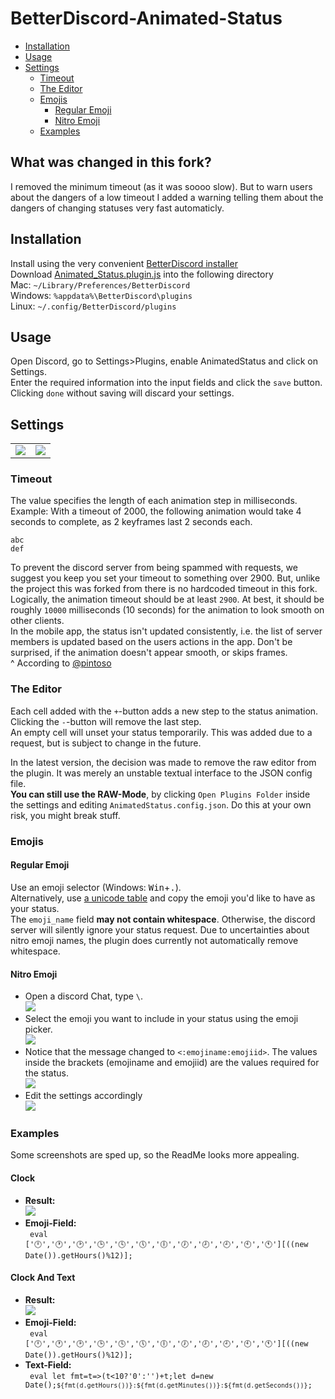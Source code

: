 # BetterDiscord-Animated-Status

* [Installation](#Installation)
* [Usage](#Usage)
* [Settings](#Settings)
  * [Timeout](#Timeout)
  * [The Editor](#The-Editor)
  * [Emojis](#Emojis)
    * [Regular Emoji](#Regular-Emoji)
    * [Nitro Emoji](#Nitro-Emoji)
  * [Examples](#Examples)

## What was changed in this fork?
I removed the minimum timeout (as it was soooo slow). But to warn users about the dangers of a low timeout I added a warning telling them about the dangers of changing statuses very fast automaticly.

## Installation
Install using the very convenient [BetterDiscord installer](https://github.com/BetterDiscord/Installer/releases/latest) \
Download [Animated_Status.plugin.js](/Animated_Status.plugin.js?raw=true) into the following directory \
Mac: `~/Library/Preferences/BetterDiscord`\
Windows: `%appdata%\BetterDiscord\plugins`\
Linux: `~/.config/BetterDiscord/plugins`

## Usage
Open Discord, go to Settings\>Plugins, enable AnimatedStatus and click on Settings.\
Enter the required information into the input fields and click the `save` button.
Clicking `done` without saving will discard your settings.

## Settings
<table align=center">
  <td> <img src="Screenshots/Settings_Dark.png"> </td>
  <td> <img src="Screenshots/Settings_Light.png"> </td>
</table>

### Timeout
The value specifies the length of each animation step in milliseconds.
Example: With a timeout of 2000, the following animation would take 4 seconds to complete, as 2 keyframes last 2 seconds each.
```
abc
def
```
To prevent the discord server from being spammed with requests, we suggest you keep you set your timeout to something over 2900. But, unlike the project this was forked from there is no hardcoded timeout in this fork. \
Logically, the animation timeout should be at least `2900`. At best, it should be roughly `10000` milliseconds (10 seconds) for the animation to look smooth on other clients. \
In the mobile app, the status isn't updated consistently, i.e. the list of server members is updated based on the users actions in the app. Don't be surprised, if the animation doesn't appear smooth, or skips frames. \
^ According to [@pintoso](https://github.com/pintoso)

### The Editor
Each cell added with the `+`-button adds a new step to the status animation. \
Clicking the `-`-button will remove the last step. \
An empty cell will unset your status temporarily. This was added due to a request, but is subject to change in the future.

In the latest version, the decision was made to remove the raw editor from the plugin. It was merely an unstable textual interface to the JSON config file. \
**You can still use the RAW-Mode**, by clicking `Open Plugins Folder` inside the settings and editing `AnimatedStatus.config.json`. Do this at your own risk, you might break stuff.

### Emojis
#### Regular Emoji
Use an emoji selector (Windows: <kbd>Win</kbd>+<kbd>.</kbd>). \
Alternatively, use [a unicode table](https://unicode.org/emoji/charts/full-emoji-list.html) and copy the emoji you'd like to have as your status. \
The `emoji_name` field **may not contain whitespace**. Otherwise, the discord server will silently ignore your status request.
Due to uncertainties about nitro emoji names, the plugin does currently not automatically remove whitespace.

#### Nitro Emoji
- Open a discord Chat, type `\`. \
  <img src="Screenshots/nitro0.png">
- Select the emoji you want to include in your status using the emoji picker. \
  <img src="Screenshots/nitro1.png">
- Notice that the message changed to `<:emojiname:emojiid>`. The values inside the brackets (emojiname and emojiid) are the values required for the status. \
  <img src="Screenshots/nitro2.png">
- Edit the settings accordingly \
  <img src="Screenshots/nitro3.png">

### Examples
Some screenshots are sped up, so the ReadMe looks more appealing.

#### Clock
- **Result:** \
  <img src="Screenshots/JS_Clock.gif">
- **Emoji-Field:** \
  <code> eval ['🕛','🕐','🕑','🕒','🕓','🕔','🕕','🕖','🕗','🕘','🕙','🕚'][((new Date()).getHours()%12)]; </code>

#### Clock And Text
- **Result:** \
  <img src="Screenshots/JS_ClockText.png">
- **Emoji-Field:** \
  <code> eval ['🕛','🕐','🕑','🕒','🕓','🕔','🕕','🕖','🕗','🕘','🕙','🕚'][((new Date()).getHours()%12)]; </code>
- **Text-Field:** \
  <code> eval let fmt=t=>(t<10?'0':'')+t;let d=new Date();`${fmt(d.getHours())}:${fmt(d.getMinutes())}:${fmt(d.getSeconds())}`; </code>
